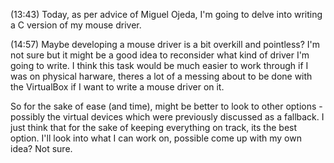 (13:43)
Today, as per advice of Miguel Ojeda, I'm going to delve into writing a C version of my mouse driver. 

(14:57)
Maybe developing a mouse driver is a bit overkill and pointless?  I'm not sure but it might be a good idea to reconsider what kind of driver I'm going to write. I think this task would be much easier to work through if I was on physical harware, theres a lot of a messing about to be done with the VirtualBox if I want to write a mouse driver on it.

So for the sake of ease (and time), might be better to look to other options - possibly the virtual devices which were previously discussed as a fallback. I just think that for the sake of keeping everything on track, its the best option. I'll look into what I can work on, possible come up with my own idea? Not sure. 
